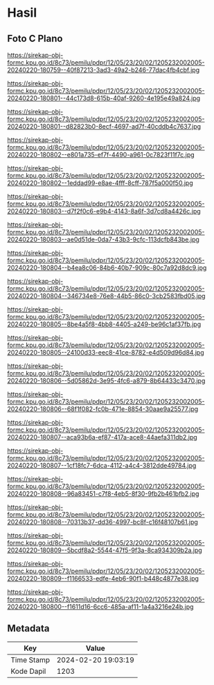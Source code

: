 # Hasil

## Foto C Plano

https://sirekap-obj-formc.kpu.go.id/8c73/pemilu/pdpr/12/05/23/20/02/1205232002005-20240220-180759--40f87213-3ad3-49a2-b246-77dac4fb4cbf.jpg

https://sirekap-obj-formc.kpu.go.id/8c73/pemilu/pdpr/12/05/23/20/02/1205232002005-20240220-180801--44c173d8-615b-40af-9260-4e195e49a824.jpg

https://sirekap-obj-formc.kpu.go.id/8c73/pemilu/pdpr/12/05/23/20/02/1205232002005-20240220-180801--d82823b0-8ecf-4697-ad7f-40cddb4c7637.jpg

https://sirekap-obj-formc.kpu.go.id/8c73/pemilu/pdpr/12/05/23/20/02/1205232002005-20240220-180802--e801a735-ef7f-4490-a961-0c7823f11f7c.jpg

https://sirekap-obj-formc.kpu.go.id/8c73/pemilu/pdpr/12/05/23/20/02/1205232002005-20240220-180802--1eddad99-e8ae-4fff-8cff-787f5a000f50.jpg

https://sirekap-obj-formc.kpu.go.id/8c73/pemilu/pdpr/12/05/23/20/02/1205232002005-20240220-180803--d7f2f0c6-e9b4-4143-8a6f-3d7cd8a4426c.jpg

https://sirekap-obj-formc.kpu.go.id/8c73/pemilu/pdpr/12/05/23/20/02/1205232002005-20240220-180803--ae0d51de-0da7-43b3-9cfc-113dcfb843be.jpg

https://sirekap-obj-formc.kpu.go.id/8c73/pemilu/pdpr/12/05/23/20/02/1205232002005-20240220-180804--b4ea8c06-84b6-40b7-909c-80c7a92d8dc9.jpg

https://sirekap-obj-formc.kpu.go.id/8c73/pemilu/pdpr/12/05/23/20/02/1205232002005-20240220-180804--346734e8-76e8-44b5-86c0-3cb2583fbd05.jpg

https://sirekap-obj-formc.kpu.go.id/8c73/pemilu/pdpr/12/05/23/20/02/1205232002005-20240220-180805--8be4a5f8-4bb8-4405-a249-be96c1af37fb.jpg

https://sirekap-obj-formc.kpu.go.id/8c73/pemilu/pdpr/12/05/23/20/02/1205232002005-20240220-180805--24100d33-eec8-41ce-8782-e4d509d96d84.jpg

https://sirekap-obj-formc.kpu.go.id/8c73/pemilu/pdpr/12/05/23/20/02/1205232002005-20240220-180806--5d05862d-3e95-4fc6-a879-8b64433c3470.jpg

https://sirekap-obj-formc.kpu.go.id/8c73/pemilu/pdpr/12/05/23/20/02/1205232002005-20240220-180806--68f1f082-fc0b-471e-8854-30aae9a25577.jpg

https://sirekap-obj-formc.kpu.go.id/8c73/pemilu/pdpr/12/05/23/20/02/1205232002005-20240220-180807--aca93b6a-ef87-417a-ace8-44aefa311db2.jpg

https://sirekap-obj-formc.kpu.go.id/8c73/pemilu/pdpr/12/05/23/20/02/1205232002005-20240220-180807--1cf18fc7-6dca-4112-a4c4-3812dde49784.jpg

https://sirekap-obj-formc.kpu.go.id/8c73/pemilu/pdpr/12/05/23/20/02/1205232002005-20240220-180808--96a83451-c7f8-4eb5-8f30-9fb2b461bfb2.jpg

https://sirekap-obj-formc.kpu.go.id/8c73/pemilu/pdpr/12/05/23/20/02/1205232002005-20240220-180808--70313b37-dd36-4997-bc8f-c16f48107b61.jpg

https://sirekap-obj-formc.kpu.go.id/8c73/pemilu/pdpr/12/05/23/20/02/1205232002005-20240220-180809--5bcdf8a2-5544-47f5-9f3a-8ca934309b2a.jpg

https://sirekap-obj-formc.kpu.go.id/8c73/pemilu/pdpr/12/05/23/20/02/1205232002005-20240220-180809--f1166533-edfe-4eb6-90f1-b448c4877e38.jpg

https://sirekap-obj-formc.kpu.go.id/8c73/pemilu/pdpr/12/05/23/20/02/1205232002005-20240220-180800--f1611d16-6cc6-485a-af11-1a4a3216e24b.jpg


## Metadata

| Key        | Value               |
| ---------- | ------------------- |
| Time Stamp | 2024-02-20 19:03:19 |
| Kode Dapil | 1203                |



